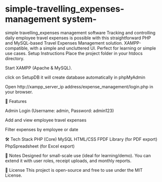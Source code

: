# simple-travelling_expenses-management system-
simple  travelling_expenses management  software 
Tracking and controlling daily employee travel expenses is possible with this straightforward PHP and MySQL-based Travel Expenses Management solution. XAMPP-compatible, with a simple and uncluttered UI. Perfect for learning or simple use cases.
Setup Instructions
Place the project folder in your htdocs directory.

Start XAMPP (Apache & MySQL).

click on SetupDB it will create database automatically in phpMyAdmin

Open http://xampp_server_ip address/expense_management/login.php in your browser.

🚀 Features

Admin Login (Username: admin, Password: admin123)

Add and view employee travel expenses

Filter expenses by employee or date

🛠️ Tech Stack
PHP (Core)
MySQL
HTML/CSS
FPDF Library (for PDF export)
PhpSpreadsheet (for Excel export)

📌 Notes
Designed for small-scale use (ideal for learning/demo).
You can extend it with user roles, receipt uploads, and monthly reports.

📃 License
This project is open-source and free to use under the MIT License.

